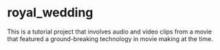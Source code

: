 # royal_wedding
This is a tutorial project that involves audio and video clips from a movie that featured a ground-breaking technology in movie making at the time.
